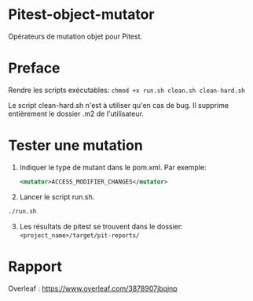 # Pitest-object-mutator

Opérateurs de mutation objet pour Pitest.

# Preface

Rendre les scripts exécutables: `chmod +x run.sh clean.sh clean-hard.sh`

Le script clean-hard.sh n'est à utiliser qu'en cas de bug. Il supprime entièrement
le dossier .m2 de l'utilisateur.

# Tester une mutation

1. Indiquer le type de mutant dans le pom.xml. Par exemple:
    ```xml
    <mutator>ACCESS_MODIFIER_CHANGES</mutator>
    ```

2. Lancer le script run.sh.

  ```bash
  ./run.sh
  ```

3. Les résultats de pitest se trouvent dans le dossier:
    `<project_name>/target/pit-reports/`

# Rapport

Overleaf : https://www.overleaf.com/3878907jbqjnp
